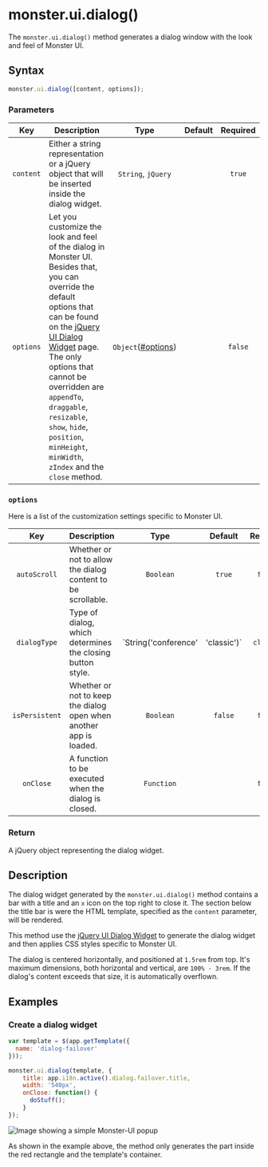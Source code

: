 # monster.ui.dialog()
The `monster.ui.dialog()` method generates a dialog window with the look and feel of Monster UI.

## Syntax
```javascript
monster.ui.dialog([content, options]);
```

### Parameters
Key | Description | Type | Default | Required
:-: | --- | :-: | :-: | :-:
`content` | Either a string representation or a jQuery object that will be inserted inside the dialog widget. | `String`, `jQuery` | | `true`
`options` | Let you customize the look and feel of the dialog in Monster UI. Besides that, you can override the default options that can be found on the [jQuery UI Dialog Widget][dialog_widget] page. The only options that cannot be overridden are `appendTo`, `draggable`, `resizable`, `show`, `hide`, `position`, `minHeight`, `minWidth`, `zIndex` and the `close` method. | `Object`([#options](#options)) | | `false`

### `options`
Here is a list of the customization settings specific to Monster UI.

Key | Description | Type | Default | Required
:-: | --- | :-: | :-: | :-:
`autoScroll` | Whether or not to allow the dialog content to be scrollable. | `Boolean` | `true` | `false`
`dialogType` | Type of dialog, which determines the closing button style. | `String('conference' | 'classic')` | `classic` | `false`
`isPersistent` | Whether or not to keep the dialog open when another app is loaded. | `Boolean` | `false` | `false`
`onClose` | A function to be executed when the dialog is closed. | `Function` | | `false`

### Return
A jQuery object representing the dialog widget.

## Description
The dialog widget generated by the `monster.ui.dialog()` method contains a bar with a title and an `x` icon on the top right to close it. The section below the title bar is were the HTML template, specified as the `content` parameter, will be rendered.

This method use the [jQuery UI Dialog Widget][dialog_widget] to generate the dialog widget and then applies CSS styles specific to Monster UI.

The dialog is centered horizontally, and positioned at `1.5rem` from top. It's maximum dimensions, both horizontal and vertical, are `100% - 3rem`. If the dialog's content exceeds that size, it is automatically overflown.

## Examples
### Create a dialog widget
```javascript
var template = $(app.getTemplate({
  name: 'dialog-failover'
}));

monster.ui.dialog(template, {
    title: app.i18n.active().dialog.failover.title,
    width: '540px',
    onClose: function() {
      doStuff();
    }
});
```

![Image showing a simple Monster-UI popup](http://i.imgur.com/bEdqrcJ.png)

As shown in the example above, the method only generates the part inside the red rectangle and the template's container.

[dialog_widget]: http://api.jqueryui.com/dialog/
